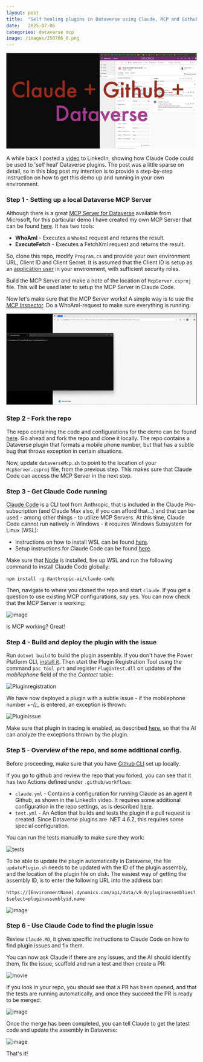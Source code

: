 ```yaml
---
layout: post
title:  "Self healing plugins in Dataverse using Claude, MCP and Github"
date:   2025-07-06
categories: dataverse mcp
image: /images/250706_0.png
---
```

![title](/images/250706_0.png)

A while back I posted a [video](https://www.linkedin.com/posts/andreas-adner-70b1153_claudecode-github-copilot-activity-7340113552575193089-MU7B?utm_source=share&utm_medium=member_desktop&rcm=ACoAAACM8rsBEgQIrYgb4NZAbnxwfDRk_Tu5e3w) to LinkedIn, showing how Claude Code could be used to 'self heal' Dataverse plugins. The post was a little sparse on detail, so in this blog post my intention is to provide a step-by-step instruction on how to get this demo up and running in your own environment. <!--end_excerpt-->

### Step 1 - Setting up a local Dataverse MCP Server
Although there is a great [MCP Server for Dataverse](https://learn.microsoft.com/en-us/power-apps/maker/data-platform/data-platform-mcp) available from Microsoft, for this particular demo I have created my own MCP Server that can be found [here](https://github.com/adner/SimpleDataverseMcpServer). It has two tools:

- **WhoAmI** - Executes a `WhoAmI` request and returns the result.
- **ExecuteFetch** - Executes a FetchXml request and returns the result. 

So, clone this repo, modify `Program.cs` and provide your own environment URL, Client ID and Client Secret. It is assumed that the Client ID is setup as an [application user](https://learn.microsoft.com/en-us/power-platform/admin/manage-application-users?tabs=new#create-an-application-user) in your environment, with sufficient security roles.

Build the MCP Server and make a note of the location of `McpServer.csproj` file. This will be used later to setup the MCP Server in Claude Code.

Now let's make sure that the MCP Server works! A simple way is to use the [MCP Inspector](https://github.com/modelcontextprotocol/inspector). Do a WhoAmI-request to make sure everything is running:

![MCP Inspector](/images/250706_1.webp)

### Step 2 - Fork the repo
The repo containing the code and configurations for the demo can be found [here](https://github.com/adner/ClaudeDemo). Go ahead and fork the repo and clone it locally. The repo contains a Dataverse plugin that formats a mobile phone number, but that has a subtle bug that throws exception in certain situations.

Now, update `dataverseMcp.sh` to point to the location of your `McpServer.csproj` file, from the previous step. This makes sure that Claude Code can access the MCP Server in the next step.

### Step 3 - Get Claude Code running
[Claude Code](https://docs.anthropic.com/en/docs/claude-code/overview) is a CLI tool from Anthropic, that is included in the Claude Pro-subscription (and Claude Max also, if you can afford that...) and that can be used - among other things - to utilize MCP Servers. At this time, Claude Code cannot run natively in Windows - it requires Windows Subsystem for Linux (WSL):

- Instructions on how to install WSL can be found [here](https://learn.microsoft.com/en-us/windows/wsl/install).
- Setup instructions for Claude Code can be found [here](https://docs.anthropic.com/en/docs/claude-code/setup).

Make sure that [Node](https://nodejs.org/en/download) is installed, fire up WSL and run the following command to install Claude Code globally:

```npm install -g @anthropic-ai/claude-code```

Then, navigate to where you cloned the repo and start `claude`. If you get a question to use existing MCP configurations, say yes. You can now check that the MCP Server is working:

![image](/images/250706_2.webp)

Is MCP working? Great!

### Step 4 - Build and deploy the plugin with the issue
Run `dotnet build` to build the plugin assembly. If you don't have the Power Platform CLI, [install it](https://learn.microsoft.com/en-us/power-platform/developer/cli/introduction?tabs=windows). Then start the Plugin Registration Tool using the command `pac tool prt` and register `PluginTest.dll` on updates of the *mobilephone* field of the the *Contact* table:

![Pluginregistration](/images/250706_3.png)

We have now deployed a plugin with a subtle issue - if the mobilephone number *+-()_* is entered, an exception is thrown:

![Pluginissue](/images/250706_4.webp)

Make sure that plugin in tracing is enabled, as described [here](https://learn.microsoft.com/en-us/power-apps/developer/data-platform/logging-tracing#enable-trace-logging), so that the AI can analyze the exceptions thrown by the plugin.

### Step 5 - Overview of the repo, and some additional config.

Before proceeding, make sure that you have [Github CLI](https://cli.github.com/) set up locally.

If you go to github and review the repo that you forked, you can see that it has two Actions defined under `.github/workflows`:
- `claude.yml` - Contains a configuration for running Claude as an agent it Github, as shown in the LinkedIn video. It requires some additional configuration in the repo settings, as is described [here](https://docs.anthropic.com/en/docs/claude-code/github-actions). 
- `test.yml` - An Action that builds and tests the plugin if a pull request is created. Since Dataverse plugins are .NET 4.6.2, this requires some special configuration.

You can run the tests manually to make sure they work:

![tests](/images/250706_5.webp)

To be able to update the plugin automatically in Dataverse, the file `updatePlugin.sh` needs to be updated with the ID of the plugin assembly, and the location of the plugin file on disk. The easiest way of getting the assembly ID, is to enter the following URL into the address bar:

```https://[EnvironmentName].dynamics.com/api/data/v9.0/pluginassemblies?$select=pluginassemblyid,name```

![image](/images/250706_6.png)

### Step 6 - Use Claude Code to find the plugin issue

Review `Claude.MD`, it gives specific instructions to Claude Code on how to find plugin issues and fix them.

You can now ask Claude if there are any issues, and the AI should identify them, fix the issue, scaffold and run a test and then create a PR:

![movie](/images/250706_7.webp)

If you look in your repo, you should see that a PR has been opened, and that the tests are running automatically, and once they succeed the PR is ready to be merged:

![image](/images/250706_8.png)

Once the merge has been completed, you can tell Claude to get the latest code and update the assembly in Dataverse:

![image](/images/250706_9.webp)

That's it! 











 